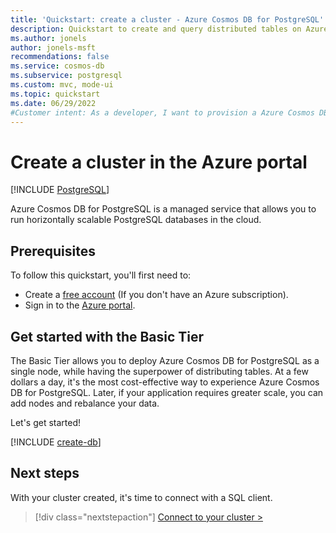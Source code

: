 ```yaml
---
title: 'Quickstart: create a cluster - Azure Cosmos DB for PostgreSQL'
description: Quickstart to create and query distributed tables on Azure Cosmos DB for PostgreSQL.
ms.author: jonels
author: jonels-msft
recommendations: false
ms.service: cosmos-db
ms.subservice: postgresql
ms.custom: mvc, mode-ui
ms.topic: quickstart
ms.date: 06/29/2022
#Customer intent: As a developer, I want to provision a Azure Cosmos DB for PostgreSQL cluster so that I can run queries quickly on large datasets.
---
```


# Create a cluster in the Azure portal

[!INCLUDE [PostgreSQL](../includes/appliesto-postgresql.md)]

Azure Cosmos DB for PostgreSQL is a managed service that
allows you to run horizontally scalable PostgreSQL databases in the cloud.

## Prerequisites

To follow this quickstart, you'll first need to:

* Create a [free account](https://azure.microsoft.com/free/) (If you don't have
  an Azure subscription).
* Sign in to the [Azure portal](https://portal.azure.com).

## Get started with the Basic Tier

The Basic Tier allows you to deploy Azure Cosmos DB for PostgreSQL as a single node, while
having the superpower of distributing tables. At a few dollars a day, it's the
most cost-effective way to experience Azure Cosmos DB for PostgreSQL. Later, if your
application requires greater scale, you can add nodes and rebalance your data.

Let's get started!

[!INCLUDE [create-db](includes/create-db.md)]

## Next steps

With your cluster created, it's time to connect with a SQL client.

> [!div class="nextstepaction"]
> [Connect to your cluster >](quickstart-connect-psql.md)
